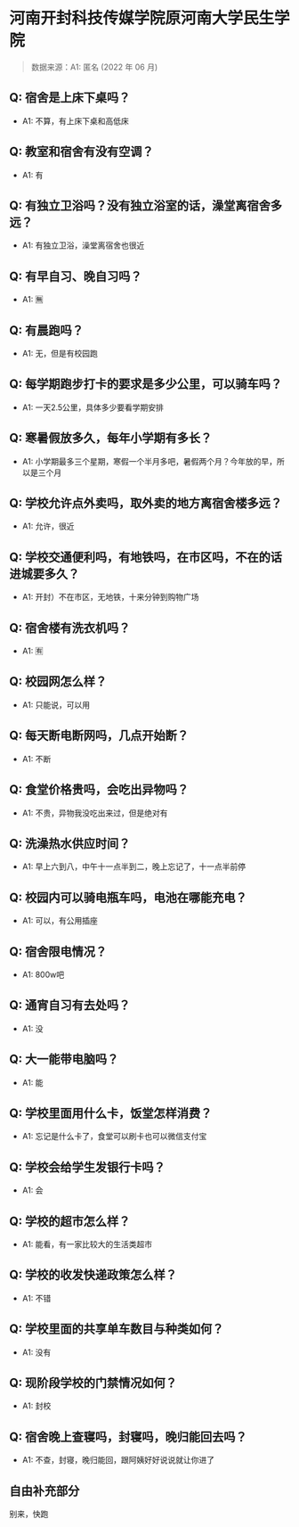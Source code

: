 # 河南开封科技传媒学院原河南大学民生学院

> 数据来源：A1: 匿名 (2022 年 06 月)

## Q: 宿舍是上床下桌吗？

- A1: 不算，有上床下桌和高低床

## Q: 教室和宿舍有没有空调？

- A1: 有

## Q: 有独立卫浴吗？没有独立浴室的话，澡堂离宿舍多远？

- A1: 有独立卫浴，澡堂离宿舍也很近

## Q: 有早自习、晚自习吗？

- A1: 🈚

## Q: 有晨跑吗？

- A1: 无，但是有校园跑

## Q: 每学期跑步打卡的要求是多少公里，可以骑车吗？

- A1: 一天2.5公里，具体多少要看学期安排

## Q: 寒暑假放多久，每年小学期有多长？

- A1: 小学期最多三个星期，寒假一个半月多吧，暑假两个月？今年放的早，所以是三个月

## Q: 学校允许点外卖吗，取外卖的地方离宿舍楼多远？

- A1: 允许，很近

## Q: 学校交通便利吗，有地铁吗，在市区吗，不在的话进城要多久？

- A1: 开封）不在市区，无地铁，十来分钟到购物广场

## Q: 宿舍楼有洗衣机吗？

- A1: 🈶

## Q: 校园网怎么样？

- A1: 只能说，可以用

## Q: 每天断电断网吗，几点开始断？

- A1: 不断

## Q: 食堂价格贵吗，会吃出异物吗？

- A1: 不贵，异物我没吃出来过，但是绝对有

## Q: 洗澡热水供应时间？

- A1: 早上六到八，中午十一点半到二，晚上忘记了，十一点半前停

## Q: 校园内可以骑电瓶车吗，电池在哪能充电？

- A1: 可以，有公用插座

## Q: 宿舍限电情况？

- A1: 800w吧

## Q: 通宵自习有去处吗？

- A1: 没

## Q: 大一能带电脑吗？

- A1: 能

## Q: 学校里面用什么卡，饭堂怎样消费？

- A1: 忘记是什么卡了，食堂可以刷卡也可以微信支付宝

## Q: 学校会给学生发银行卡吗？

- A1: 会

## Q: 学校的超市怎么样？

- A1: 能看，有一家比较大的生活类超市

## Q: 学校的收发快递政策怎么样？

- A1: 不错

## Q: 学校里面的共享单车数目与种类如何？

- A1: 没有

## Q: 现阶段学校的门禁情况如何？

- A1: 封校

## Q: 宿舍晚上查寝吗，封寝吗，晚归能回去吗？

- A1: 不查，封寝，晚归能回，跟阿姨好好说说就让你进了

## 自由补充部分

别来，快跑
